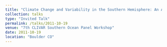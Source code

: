 ```yaml
---
title: "Climate Change and Variability in the Southern Hemisphere: An Atmospheric Dynamics Perspective"
collection: talks
type: "Invited Talk"
permalink: /talks/2011-10-19
venue: "7th CLIVAR Southern Ocean Panel Workshop"
date: 2011-10-19
location: "Boulder CO"
---
```


